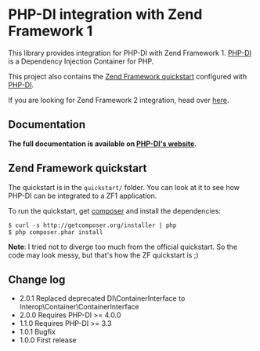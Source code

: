 # PHP-DI integration with Zend Framework 1

This library provides integration for PHP-DI with Zend Framework 1. [PHP-DI](http://php-di.org) is a Dependency Injection Container for PHP.

This project also contains the [Zend Framework quickstart](http://framework.zend.com/manual/en/learning.quickstart.intro.html)
configured with [PHP-DI](http://php-di.org).

If you are looking for Zend Framework 2 integration, head over [here](https://github.com/mnapoli/PHP-DI-ZF2).

## Documentation

**The full documentation is available on [PHP-DI's website](http://php-di.org/doc/frameworks/zf1.html).**

## Zend Framework quickstart

The quickstart is in the `quickstart/` folder. You can look at it to see how PHP-DI can be integrated to a ZF1 application.

To run the quickstart, get [composer](http://getcomposer.org/doc/00-intro.md) and install the dependencies:

    $ curl -s http://getcomposer.org/installer | php
    $ php composer.phar install

**Note**: I tried not to diverge too much from the official quickstart. So the code may look messy, but that's
how the ZF quickstart is ;)

## Change log

* 2.0.1 Replaced deprecated DI\ContainerInterface to Interop\Container\ContainerInterface
* 2.0.0 Requires PHP-DI >= 4.0.0
* 1.1.0 Requires PHP-DI >= 3.3
* 1.0.1 Bugfix
* 1.0.0 First release
